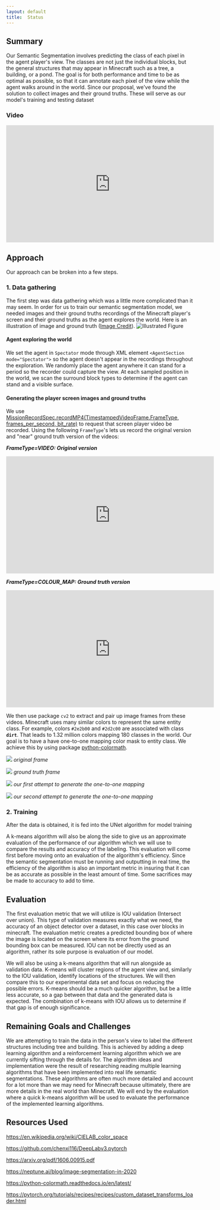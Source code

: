 ```yaml
---
layout: default
title:  Status
---
```


## Summary
Our Semantic Segmentation involves predicting the class of each pixel in the agent player's view. The classes are not just the individual blocks, but the general structures that may appear in Minecraft such as a tree, a building, or a pond. The goal is for both performance and time to be as optimal as possible, so that it can annotate each pixel of the view while the agent walks around in the world. Since our proposal, we've found the solution to collect images and their ground truths. These will serve as our model's training and testing dataset

### Video
<iframe width="560" height="315" src="https://www.youtube.com/embed/5qap5aO4i9A" frameborder="0" allow="accelerometer; autoplay; encrypted-media; gyroscope; picture-in-picture" allowfullscreen></iframe>


## Approach
Our approach can be broken into a few steps.
###  1.   Data gathering
The first step was data gathering which was a little more complicated than it
may seem. In order for us to train our semantic segmentation model, we needed images and their ground truths recordings of the Minecraft player's screen and their ground truths as the agent explores the world. Here is an illustration of image and ground truth ([Image Credit](https://arxiv.org/abs/1611.09326)).
![Illustrated Figure](https://www.jeremyjordan.me/content/images/2018/05/Screen-Shot-2018-05-21-at-10.44.23-PM.png)

####   Agent exploring the world
We set the agent in `Spectator` mode through XML element `<AgentSection mode="Spectator">` so the agent doesn't appear in the recordings throughout the exploration. We randomly place the agent anywhere it can stand for a period so the recorder could capture the view. At each sampled position in the world, we scan the surround block types to determine if the agent can stand and a visible surface.

####   Generating the player screen images and ground truths
We use [MissionRecordSpec.recordMP4(TimestampedVideoFrame.FrameType, frames_per_second, bit_rate)](https://microsoft.github.io/malmo/0.30.0/Documentation/structmalmo_1_1_mission_record_spec.html#abb9a25b0709327867295d2ce21d8b086) to request that screen player video be recorded. Using the following `FrameType`'s lets us record the original version and "near" ground truth version of the videos:

***FrameType=VIDEO: Original version***
<iframe width="560" height="315" src="https://www.youtube.com/embed/DWryONNKgQ0" frameborder="0" allow="accelerometer; autoplay; encrypted-media; gyroscope; picture-in-picture" allowfullscreen></iframe>

 
***FrameType=COLOUR_MAP: Ground truth version***
<iframe width="560" height="315" src="https://www.youtube.com/embed/hgak0LM6nwE" frameborder="0" allow="accelerometer; autoplay; encrypted-media; gyroscope; picture-in-picture" allowfullscreen></iframe>

We then use package `cv2` to extract and pair up image frames from these videos. Minecraft uses many similar colors to represent the same entity class. For example, colors `#2e2b00` and `#2d2c00` are associated with class **`dirt`**. That leads to 1.32 million colors mapping 180 classes in the world. Our goal is to have a have one-to-one mapping color mask to entity class. We achieve this by using package [python-colormath](https://python-colormath.readthedocs.io/en/latest/color_objects.html). 


![](./images/original.png)
*original frame*


![](./images/colormap.png)
*ground truth frame*


![](./images/first_attempt.png)
*our first attempt to generate the one-to-one mapping*


![](./images/second_attempt.png)
*our second attempt to generate the one-to-one mapping*


###   2.   Training
After the data is obtained, it is fed into the UNet algorithm for model training

A k-means algorithm will also be along the side to give us an approximate evaluation of the performance of our algorithm 
which we will use to compare the results and accuracy of the labeling. This evaluation will come first before moving onto
an evaluation of the algorithm's efficiency. Since the semantic segmentation must be running and outputting in real time,
the efficiency of the algorithm is also an important metric in insuring that it can be as accurate as possible in the least
amount of time. Some sacrifices may be made to accuracy to add to time.


## Evaluation

The first evaluation metric that we will utilize is IOU validation (Intersect over union). This type of validation measures
exactly what we need, the accuracy of an object detector over a dataset, in this case over blocks in minecraft. The evaluation
metric creates a predicted bounding box of where the image is located on the screen where its error from the ground bounding
box can be measured. IOU can not be directly used as an algorithm, rather its sole purpose is evaluation of our model. 

We will also be using a k-means algorithm that will run alongside as validation data. K-means will cluster regions of the agent view and,
similarly to the IOU validation, identify locations of the structures. We will then compare this to our experimental data
set and focus on reducing the possible errors. K-means should be a much quicker algorithm, but be a little less accurate,
so a gap between that data and the generated data is expected. The combination of k-means with IOU allows us to determine if
that gap is of enough significance.


## Remaining Goals and Challenges

We are attempting to train the data in the person's view to label the different structures including tree and building. This is achieved by adding a deep learning algorithm and a reinforcement learning algorithm which we are currently sifting through the details for. The algorithm ideas and implementation were the result of researching reading multiple learning algorithms that have been implemented into real life semantic segmentations. These algorithms are often much more detailed and account for a lot
more than we may need for Minecraft because ultimately, there are more details in the real world than Minecraft. We will end by the evaluation where a quick k-means algorithm will be used to evaluate the performance of the implemented learning algorithms.

## Resources Used

https://en.wikipedia.org/wiki/CIELAB_color_space

https://github.com/chenxi116/DeepLabv3.pytorch

https://arxiv.org/pdf/1606.00915.pdf

https://neptune.ai/blog/image-segmentation-in-2020

https://python-colormath.readthedocs.io/en/latest/

https://pytorch.org/tutorials/recipes/recipes/custom_dataset_transforms_loader.html


